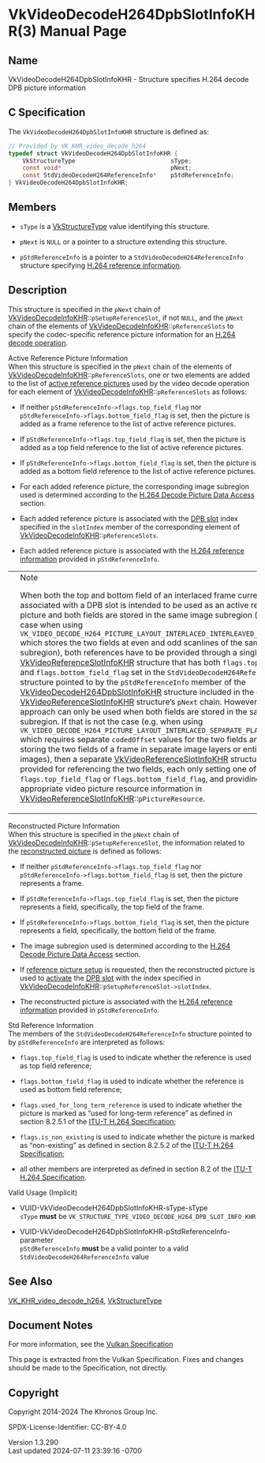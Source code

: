 # VkVideoDecodeH264DpbSlotInfoKHR(3) Manual Page

## Name

VkVideoDecodeH264DpbSlotInfoKHR - Structure specifies H.264 decode DPB
picture information



## <a href="#_c_specification" class="anchor"></a>C Specification

The `VkVideoDecodeH264DpbSlotInfoKHR` structure is defined as:

``` c
// Provided by VK_KHR_video_decode_h264
typedef struct VkVideoDecodeH264DpbSlotInfoKHR {
    VkStructureType                           sType;
    const void*                               pNext;
    const StdVideoDecodeH264ReferenceInfo*    pStdReferenceInfo;
} VkVideoDecodeH264DpbSlotInfoKHR;
```

## <a href="#_members" class="anchor"></a>Members

- `sType` is a [VkStructureType](https://registry.khronos.org/vulkan/specs/1.3-extensions/man/html/VkStructureType.html) value identifying
  this structure.

- `pNext` is `NULL` or a pointer to a structure extending this
  structure.

- `pStdReferenceInfo` is a pointer to a
  `StdVideoDecodeH264ReferenceInfo` structure specifying <a
  href="https://registry.khronos.org/vulkan/specs/1.3-extensions/html/vkspec.html#decode-h264-reference-info"
  target="_blank" rel="noopener">H.264 reference information</a>.

## <a href="#_description" class="anchor"></a>Description

This structure is specified in the `pNext` chain of
[VkVideoDecodeInfoKHR](https://registry.khronos.org/vulkan/specs/1.3-extensions/man/html/VkVideoDecodeInfoKHR.html)::`pSetupReferenceSlot`,
if not `NULL`, and the `pNext` chain of the elements of
[VkVideoDecodeInfoKHR](https://registry.khronos.org/vulkan/specs/1.3-extensions/man/html/VkVideoDecodeInfoKHR.html)::`pReferenceSlots` to
specify the codec-specific reference picture information for an <a
href="https://registry.khronos.org/vulkan/specs/1.3-extensions/html/vkspec.html#decode-h264"
target="_blank" rel="noopener">H.264 decode operation</a>.

Active Reference Picture Information  
When this structure is specified in the `pNext` chain of the elements of
[VkVideoDecodeInfoKHR](https://registry.khronos.org/vulkan/specs/1.3-extensions/man/html/VkVideoDecodeInfoKHR.html)::`pReferenceSlots`,
one or two elements are added to the list of <a
href="https://registry.khronos.org/vulkan/specs/1.3-extensions/html/vkspec.html#decode-active-reference-picture-info"
target="_blank" rel="noopener">active reference pictures</a> used by the
video decode operation for each element of
[VkVideoDecodeInfoKHR](https://registry.khronos.org/vulkan/specs/1.3-extensions/man/html/VkVideoDecodeInfoKHR.html)::`pReferenceSlots` as
follows:

- If neither `pStdReferenceInfo->flags.top_field_flag` nor
  `pStdReferenceInfo->flags.bottom_field_flag` is set, then the picture
  is added as a frame reference to the list of active reference
  pictures.

- If `pStdReferenceInfo->flags.top_field_flag` is set, then the picture
  is added as a top field reference to the list of active reference
  pictures.

- If `pStdReferenceInfo->flags.bottom_field_flag` is set, then the
  picture is added as a bottom field reference to the list of active
  reference pictures.

- For each added reference picture, the corresponding image subregion
  used is determined according to the <a
  href="https://registry.khronos.org/vulkan/specs/1.3-extensions/html/vkspec.html#decode-h264-picture-data-access"
  target="_blank" rel="noopener">H.264 Decode Picture Data Access</a>
  section.

- Each added reference picture is associated with the <a
  href="https://registry.khronos.org/vulkan/specs/1.3-extensions/html/vkspec.html#dpb-slot"
  target="_blank" rel="noopener">DPB slot</a> index specified in the
  `slotIndex` member of the corresponding element of
  [VkVideoDecodeInfoKHR](https://registry.khronos.org/vulkan/specs/1.3-extensions/man/html/VkVideoDecodeInfoKHR.html)::`pReferenceSlots`.

- Each added reference picture is associated with the <a
  href="https://registry.khronos.org/vulkan/specs/1.3-extensions/html/vkspec.html#decode-h264-reference-info"
  target="_blank" rel="noopener">H.264 reference information</a>
  provided in `pStdReferenceInfo`.

<table>
<colgroup>
<col style="width: 50%" />
<col style="width: 50%" />
</colgroup>
<tbody>
<tr>
<td class="icon"><em></em></td>
<td class="content">Note
<p>When both the top and bottom field of an interlaced frame currently
associated with a DPB slot is intended to be used as an active reference
picture and both fields are stored in the same image subregion (which is
the case when using
<code>VK_VIDEO_DECODE_H264_PICTURE_LAYOUT_INTERLACED_INTERLEAVED_LINES_BIT_KHR</code>
which stores the two fields at even and odd scanlines of the same image
subregion), both references have to be provided through a single <a
href="VkVideoReferenceSlotInfoKHR.html">VkVideoReferenceSlotInfoKHR</a>
structure that has both <code>flags.top_field_flag</code> and
<code>flags.bottom_field_flag</code> set in the
<code>StdVideoDecodeH264ReferenceInfo</code> structure pointed to by the
<code>pStdReferenceInfo</code> member of the <a
href="VkVideoDecodeH264DpbSlotInfoKHR.html">VkVideoDecodeH264DpbSlotInfoKHR</a>
structure included in the corresponding <a
href="VkVideoReferenceSlotInfoKHR.html">VkVideoReferenceSlotInfoKHR</a>
structure’s <code>pNext</code> chain. However, this approach can only be
used when both fields are stored in the same image subregion. If that is
not the case (e.g. when using
<code>VK_VIDEO_DECODE_H264_PICTURE_LAYOUT_INTERLACED_SEPARATE_PLANES_BIT_KHR</code>
which requires separate <code>codedOffset</code> values for the two
fields and also allows storing the two fields of a frame in separate
image layers or entirely separate images), then a separate <a
href="VkVideoReferenceSlotInfoKHR.html">VkVideoReferenceSlotInfoKHR</a>
structure needs to be provided for referencing the two fields, each only
setting one of <code>flags.top_field_flag</code> or
<code>flags.bottom_field_flag</code>, and providing the appropriate
video picture resource information in <a
href="VkVideoReferenceSlotInfoKHR.html">VkVideoReferenceSlotInfoKHR</a>::<code>pPictureResource</code>.</p></td>
</tr>
</tbody>
</table>

Reconstructed Picture Information  
When this structure is specified in the `pNext` chain of
[VkVideoDecodeInfoKHR](https://registry.khronos.org/vulkan/specs/1.3-extensions/man/html/VkVideoDecodeInfoKHR.html)::`pSetupReferenceSlot`,
the information related to the <a
href="https://registry.khronos.org/vulkan/specs/1.3-extensions/html/vkspec.html#decode-reconstructed-picture-info"
target="_blank" rel="noopener">reconstructed picture</a> is defined as
follows:

- If neither `pStdReferenceInfo->flags.top_field_flag` nor
  `pStdReferenceInfo->flags.bottom_field_flag` is set, then the picture
  represents a frame.

- If `pStdReferenceInfo->flags.top_field_flag` is set, then the picture
  represents a field, specifically, the top field of the frame.

- If `pStdReferenceInfo->flags.bottom_field_flag` is set, then the
  picture represents a field, specifically, the bottom field of the
  frame.

- The image subregion used is determined according to the <a
  href="https://registry.khronos.org/vulkan/specs/1.3-extensions/html/vkspec.html#decode-h264-picture-data-access"
  target="_blank" rel="noopener">H.264 Decode Picture Data Access</a>
  section.

- If <a
  href="https://registry.khronos.org/vulkan/specs/1.3-extensions/html/vkspec.html#decode-ref-pic-setup"
  target="_blank" rel="noopener">reference picture setup</a> is
  requested, then the reconstructed picture is used to <a
  href="https://registry.khronos.org/vulkan/specs/1.3-extensions/html/vkspec.html#dpb-slot-states"
  target="_blank" rel="noopener">activate</a> the <a
  href="https://registry.khronos.org/vulkan/specs/1.3-extensions/html/vkspec.html#dpb-slot"
  target="_blank" rel="noopener">DPB slot</a> with the index specified
  in
  [VkVideoDecodeInfoKHR](https://registry.khronos.org/vulkan/specs/1.3-extensions/man/html/VkVideoDecodeInfoKHR.html)::`pSetupReferenceSlot->slotIndex`.

- The reconstructed picture is associated with the <a
  href="https://registry.khronos.org/vulkan/specs/1.3-extensions/html/vkspec.html#decode-h264-reference-info"
  target="_blank" rel="noopener">H.264 reference information</a>
  provided in `pStdReferenceInfo`.

<!-- -->

Std Reference Information  
The members of the `StdVideoDecodeH264ReferenceInfo` structure pointed
to by `pStdReferenceInfo` are interpreted as follows:

- `flags.top_field_flag` is used to indicate whether the reference is
  used as top field reference;

- `flags.bottom_field_flag` is used to indicate whether the reference is
  used as bottom field reference;

- `flags.used_for_long_term_reference` is used to indicate whether the
  picture is marked as “used for long-term reference” as defined in
  section 8.2.5.1 of the <a
  href="https://registry.khronos.org/vulkan/specs/1.3-extensions/html/vkspec.html#itu-t-h264"
  target="_blank" rel="noopener">ITU-T H.264 Specification</a>;

- `flags.is_non_existing` is used to indicate whether the picture is
  marked as “non-existing” as defined in section 8.2.5.2 of the <a
  href="https://registry.khronos.org/vulkan/specs/1.3-extensions/html/vkspec.html#itu-t-h264"
  target="_blank" rel="noopener">ITU-T H.264 Specification</a>;

- all other members are interpreted as defined in section 8.2 of the <a
  href="https://registry.khronos.org/vulkan/specs/1.3-extensions/html/vkspec.html#itu-t-h264"
  target="_blank" rel="noopener">ITU-T H.264 Specification</a>.

Valid Usage (Implicit)

- <a href="#VUID-VkVideoDecodeH264DpbSlotInfoKHR-sType-sType"
  id="VUID-VkVideoDecodeH264DpbSlotInfoKHR-sType-sType"></a>
  VUID-VkVideoDecodeH264DpbSlotInfoKHR-sType-sType  
  `sType` **must** be
  `VK_STRUCTURE_TYPE_VIDEO_DECODE_H264_DPB_SLOT_INFO_KHR`

- <a
  href="#VUID-VkVideoDecodeH264DpbSlotInfoKHR-pStdReferenceInfo-parameter"
  id="VUID-VkVideoDecodeH264DpbSlotInfoKHR-pStdReferenceInfo-parameter"></a>
  VUID-VkVideoDecodeH264DpbSlotInfoKHR-pStdReferenceInfo-parameter  
  `pStdReferenceInfo` **must** be a valid pointer to a valid
  `StdVideoDecodeH264ReferenceInfo` value

## <a href="#_see_also" class="anchor"></a>See Also

[VK_KHR_video_decode_h264](https://registry.khronos.org/vulkan/specs/1.3-extensions/man/html/VK_KHR_video_decode_h264.html),
[VkStructureType](https://registry.khronos.org/vulkan/specs/1.3-extensions/man/html/VkStructureType.html)

## <a href="#_document_notes" class="anchor"></a>Document Notes

For more information, see the <a
href="https://registry.khronos.org/vulkan/specs/1.3-extensions/html/vkspec.html#VkVideoDecodeH264DpbSlotInfoKHR"
target="_blank" rel="noopener">Vulkan Specification</a>

This page is extracted from the Vulkan Specification. Fixes and changes
should be made to the Specification, not directly.

## <a href="#_copyright" class="anchor"></a>Copyright

Copyright 2014-2024 The Khronos Group Inc.

SPDX-License-Identifier: CC-BY-4.0

Version 1.3.290  
Last updated 2024-07-11 23:39:16 -0700
